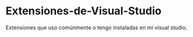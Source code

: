 # Extensiones-de-Visual-Studio
Extensiones que uso comúnmente o tengo instaladas en mi visual studio.
